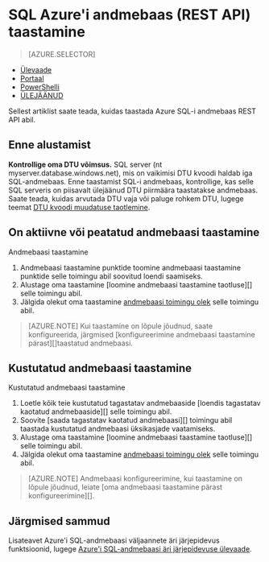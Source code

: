 <properties
   pageTitle="SQL Azure'i andmebaas (REST API) taastamine | Microsoft Azure'i"
   description="REST API tööülesannete taastamiseks Azure SQL-i andmebaas."
   services="sql-data-warehouse"
   documentationCenter="NA"
   authors="Lakshmi1812"
   manager="barbkess"
   editor=""/>

<tags
   ms.service="sql-data-warehouse"
   ms.devlang="NA"
   ms.topic="article"
   ms.tgt_pltfrm="NA"
   ms.workload="data-services"
   ms.date="09/21/2016"
   ms.author="lakshmir;barbkess;sonyama"/>

# <a name="restore-an-azure-sql-data-warehouse-rest-api"></a>SQL Azure'i andmebaas (REST API) taastamine

> [AZURE.SELECTOR]
- [Ülevaade][]
- [Portaal][]
- [PowerShelli][]
- [ÜLEJÄÄNUD][]

Sellest artiklist saate teada, kuidas taastada Azure SQL-i andmebaas REST API abil.

## <a name="before-you-begin"></a>Enne alustamist

**Kontrollige oma DTU võimsus.** SQL server (nt myserver.database.windows.net), mis on vaikimisi DTU kvoodi haldab iga SQL-andmebaas.  Enne taastamist SQL-i andmebaas, kontrollige, kas selle SQL serveris on piisavalt ülejäänud DTU piirmäära taastatakse andmebaas. Saate teada, kuidas arvutada DTU vaja või paluge rohkem DTU, lugege teemat [DTU kvoodi muudatuse taotlemine][].

## <a name="restore-an-active-or-paused-database"></a>On aktiivne või peatatud andmebaasi taastamine

Andmebaasi taastamine

1. Andmebaasi taastamine punktide toomine andmebaasi taastamine punktide selle toimingu abil soovitud loendi saamiseks.
2. Alustage oma taastamine [loomine andmebaasi taastamine taotluse][] selle toimingu abil.
3. Jälgida olekut oma taastamine [andmebaasi toimingu olek][] selle toimingu abil.

>[AZURE.NOTE] Kui taastamine on lõpule jõudnud, saate konfigureerida, järgmised [konfigureerimine andmebaasi taastamine pärast][]taastatud andmebaasi.

## <a name="restore-a-deleted-database"></a>Kustutatud andmebaasi taastamine

Kustutatud andmebaasi taastamine

1.  Loetle kõik teie kustutatud tagastatav andmebaaside [loendis tagastatav kaotatud andmebaaside][] selle toimingu abil.
2.  Soovite [saada tagastatav kaotatud andmebaasi][] toimingu abil taastada kustutatud andmebaasi üksikasjade vaatamiseks.
3.  Alustage oma taastamine [loomine andmebaasi taastamine taotluse][] selle toimingu abil.
4.  Jälgida olekut oma taastamine [andmebaasi toimingu olek][] selle toimingu abil.

>[AZURE.NOTE] Andmebaasi konfigureerimine, kui taastamine on lõpule jõudnud, leiate [oma andmebaasi taastamine pärast konfigureerimine][]. 


## <a name="next-steps"></a>Järgmised sammud
Lisateavet Azure'i SQL-andmebaasi väljaannete äri järjepidevus funktsioonid, lugege [Azure'i SQL-andmebaasi äri järjepidevuse ülevaade][].

<!--Image references-->

<!--Article references-->
[Azure'i SQL-andmebaasi äri järjepidevuse ülevaade]: ./sql-database-business-continuity.md
[DTU kvoodi muudatuse taotlemine]: ./sql-data-warehouse-get-started-create-support-ticket.md#request-quota-change
[Andmebaasi taastamine pärast konfigureerimine]: ./sql-database-disaster-recovery.md#configure-your-database-after-recovery
[How to install and configure Azure PowerShell]: ./powershell-install-configure.md
[Ülevaade]: ./sql-data-warehouse-restore-database-overview.md
[Portaal]: ./sql-data-warehouse-restore-database-portal.md
[PowerShelli]: ./sql-data-warehouse-restore-database-powershell.md
[ÜLEJÄÄNUD]: ./sql-data-warehouse-restore-database-rest-api.md

<!--MSDN references-->
[Andmebaasi taastamine koosolekukutse loomiseks]: https://msdn.microsoft.com/library/azure/dn509571.aspx
[Andmebaasi toimingu olek]: https://msdn.microsoft.com/library/azure/dn720371.aspx
[Tagastatav kaotatud andmebaasi hankimine]: https://msdn.microsoft.com/library/azure/dn509574.aspx
[Loendi tagastatav lähevad andmebaasid]: https://msdn.microsoft.com/library/azure/dn509562.aspx
[Restore-AzureRmSqlDatabase]: https://msdn.microsoft.com/library/mt693390.aspx

<!--Other Web references-->
[Azure Portal]: https://portal.azure.com/
[Microsoft Web Platform Installer]: https://aka.ms/webpi-azps
